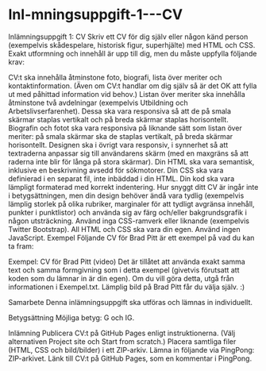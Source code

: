 # Inl-mningsuppgift-1---CV

Inlämningsuppgift 1: CV
Skriv ett CV för dig själv eller någon känd person (exempelvis skådespelare, historisk figur, superhjälte) med HTML och CSS. Exakt utformning och innehåll är upp till dig, men du måste uppfylla följande krav:

CV:t ska innehålla åtminstone foto, biografi, lista över meriter och kontaktinformation. (Även om CV:t handlar om dig själv så är det OK att fylla ut med påhittad information vid behov.)
Listan över meriter ska innehålla åtminstone två avdelningar (exempelvis Utbildning och Arbetslivserfarenhet). Dessa ska vara responsiva så att de på smala skärmar staplas vertikalt och på breda skärmar staplas horisontellt.
Biografin och fotot ska vara responsiva på liknande sätt som listan över meriter: på smala skärmar ska de staplas vertikalt, på breda skärmar horisontellt.
Designen ska i övrigt vara responsiv, i synnerhet så att textraderna anpassar sig till användarens skärm (med en maxgräns så att raderna inte blir för långa på stora skärmar).
Din HTML ska vara semantisk, inklusive en beskrivning avsedd för sökmotorer.
Din CSS ska vara definierad i en separat fil, inte inbäddad i din HTML.
Din kod ska vara lämpligt formaterad med korrekt indentering.
Hur snyggt ditt CV är ingår inte i betygsättningen, men din design behöver ändå vara tydlig (exempelvis lämplig storlek på olika rubriker, marginaler för att tydligt avgränsa innehåll, punkter i punktlistor) och använda sig av färg och/eller bakgrundsgrafik i någon utsträckning.
Använd inga CSS-ramverk eller liknande (exempelvis Twitter Bootstrap). All HTML och CSS ska vara din egen.
Använd ingen JavaScript.
Exempel
Följande CV för Brad Pitt är ett exempel på vad du kan ta fram:

Exempel: CV för Brad Pitt (video)
Det är tillåtet att använda exakt samma text och samma formgivning som i detta exempel (givetvis förutsatt att koden som du lämnar in är din egen). Om du vill göra detta, utgå från informationen i Exempel.txt. Lämplig bild på Brad Pitt får du välja själv. :)

Samarbete
Denna inlämningsuppgift ska utföras och lämnas in individuellt.

Betygsättning
Möjliga betyg: G och IG.

Inlämning
Publicera CV:t på GitHub Pages enligt instruktionerna. (Välj alternativen Project site och Start from scratch.)
Placera samtliga filer (HTML, CSS och bild/bilder) i ett ZIP-arkiv.
Lämna in följande via PingPong:
ZIP-arkivet.
Länk till CV:t på GitHub Pages, som en kommentar i PingPong.
